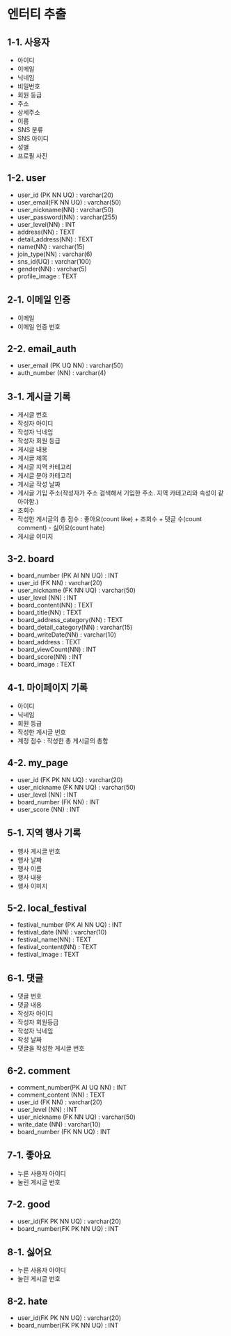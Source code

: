 # 엔터티 추출

## 1-1. 사용자
 
- 아이디
- 이메일
- 닉네임
- 비밀번호
- 회원 등급
- 주소
- 상세주소
- 이름
- SNS 분류
- SNS 아이디
- 성별
- 프로필 사진

## 1-2. user
- user_id (PK NN UQ) : varchar(20)
- user_email(FK NN UQ) : varchar(50)
- user_nickname(NN) : varchar(50)
- user_password(NN) : varchar(255)
- user_level(NN) : INT
- address(NN) : TEXT
- detail_address(NN) : TEXT
- name(NN) : varchar(15)
- join_type(NN) : varchar(6)
- sns_id(UQ) : varchar(100)
- gender(NN) : varchar(5)
- profile_image : TEXT


## 2-1. 이메일 인증

- 이메일
- 이메일 인증 번호

## 2-2. email_auth

- user_email (PK UQ NN) : varchar(50)
- auth_number (NN) : varchar(4)


## 3-1. 게시글 기록

- 게시글 번호
- 작성자 아이디
- 작성자 닉네임
- 작성자 회원 등급
- 게시글 내용
- 게시글 제목
- 게시글 지역 카테고리
- 게시글 분야 카테고리
- 게시글 작성 날짜
- 게시글 기입 주소(작성자가 주소 검색해서 기입한 주소. 지역 카테고리와 속성이 같아야함.)
- 조회수
- 작성한 게시글의 총 점수 : 좋아요(count like) + 조회수 + 댓글 수(count comment) - 싫어요(count hate)
- 게시글 이미지

## 3-2. board

- board_number (PK AI NN UQ) : INT
- user_id (FK NN) : varchar(20)
- user_nickname (FK NN UQ) : varchar(50)
- user_level (NN) : INT
- board_content(NN) : TEXT
- board_title(NN) : TEXT
- board_address_category(NN) : TEXT
- board_detail_category(NN) : varchar(15)
- board_writeDate(NN) : varchar(10)
- board_address : TEXT
- board_viewCount(NN) : INT
- board_score(NN) : INT
- board_image : TEXT


## 4-1. 마이페이지 기록

- 아이디
- 닉네임
- 회원 등급
- 작성한 게시글 번호
- 계정 점수 : 작성한 총 게시글의 총합

## 4-2. my_page

- user_id (FK PK NN UQ) : varchar(20)
- user_nickname (FK NN UQ) : varchar(50)
- user_level (NN) : INT
- board_number (FK NN) : INT
- user_score (NN) : INT 


## 5-1. 지역 행사 기록

- 행사 게시글 번호
- 행사 날짜
- 행사 이름
- 행사 내용
- 행사 이미지

## 5-2. local_festival

- festival_number (PK AI NN UQ) : INT
- festival_date (NN) : varchar(10)
- festival_name(NN) : TEXT
- festival_content(NN) : TEXT
- festival_image : TEXT


## 6-1. 댓글

- 댓글 번호
- 댓글 내용
- 작성자 아이디
- 작성자 회원등급
- 작성자 닉네임
- 작성 날짜
- 댓글을 작성한 게시글 번호

## 6-2. comment

- comment_number(PK AI UQ NN) : INT
- comment_content (NN) : TEXT
- user_id (FK NN) : varchar(20)
- user_level (NN) : INT
- user_nickname (FK NN UQ) : varchar(50)
- write_date (NN) : varchar(10)
- board_number (FK NN UQ) : INT


## 7-1. 좋아요

- 누른 사용자 아이디
- 눌린 게시글 번호

## 7-2.  good

- user_id(FK PK NN UQ) : varchar(20)
- board_number(FK PK NN UQ) : INT 


## 8-1. 싫어요

- 누른 사용자 아이디
- 눌린 게시글 번호

## 8-2. hate

- user_id(FK PK NN UQ) : varchar(20)
- board_number(FK PK NN UQ) : INT